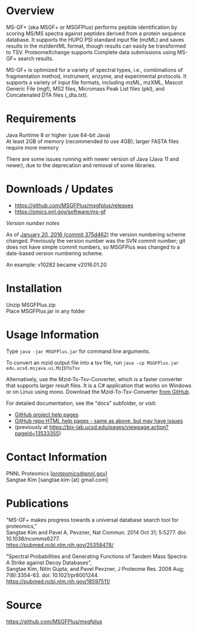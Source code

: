 Overview
======

MS-GF+ (aka MSGF+ or MSGFPlus) performs peptide identification by scoring
MS/MS spectra against peptides derived from a protein sequence database.
It supports the HUPO PSI standard input file (mzML) and saves results in
the mzIdentML format, though results can easily be transformed to TSV.
ProteomeXchange supports Complete data submissions using MS-GF+ search results.

MS-GF+ is optimized for a variety of spectral types, i.e., combinations
of fragmentation method, instrument, enzyme, and experimental protocols.
It supports a variety of input file formats, including mzML, mzXML,
Mascot Generic File (mgf), MS2 files, Micromass Peak List files (pkl),
and Concatenated DTA files (_dta.txt).

Requirements
======

Java Runtime 8 or higher (use 64-bit Java)\
At least 2GB of memory (recommended to use 4GB); larger FASTA files require more memory

There are some issues running with newer version of Java (Java 11 and newer), due to the deprecation and removal of some libraries. 

Downloads / Updates
======

* https://github.com/MSGFPlus/msgfplus/releases
* https://omics.pnl.gov/software/ms-gf

*Version number notes*

As of [January 20, 2016 (commit 375d462)](https://github.com/MSGFPlus/msgfplus/commit/375d462e30cbe460b699091a7d6ba52bc192aba1) the version numbering scheme changed.
Previously the version number was the SVN commit number; git does not have simple commit numbers, so MSGFPlus was changed to a date-based version numbering scheme.

An example: v10282 became v2016.01.20

Installation
======

Unzip MSGFPlus.zip\
Place MSGFPlus.jar in any folder

Usage Information
======

Type `java -jar MSGFPlus.jar` for command line arguments.

To convert an mzid output file into a tsv file, run `java -cp MSGFPlus.jar edu.ucsd.msjava.ui.MzIDToTsv`

Alternatively, use the Mzid-To-Tsv-Converter, which is a faster converter that supports larger result files.
It is a C# application that works on Windows or on Linux using mono.
Download the Mzid-To-Tsv-Converter <a href="https://github.com/PNNL-Comp-Mass-Spec/Mzid-To-Tsv-Converter/releases">from GitHub</a>.

For detailed documentation, see the "docs" subfolder, or visit:
* [GitHub project help pages](https://msgfplus.github.io/msgfplus/)
* [GitHub repo HTML help pages - same as above, but may have issues](https://htmlpreview.github.io/?https://github.com/MSGFPlus/msgfplus/blob/master/docs/index.html)
* (previously at https://bix-lab.ucsd.edu/pages/viewpage.action?pageId=13533355)

Contact Information
======

PNNL Proteomics [proteomics@pnnl.gov]\
Sangtae Kim [sangtae.kim (at) gmail.com]

Publications
======

"MS-GF+ makes progress towards a universal database search tool for proteomics,"\
Sangtae Kim and Pavel A. Pevzner,
Nat Commun. 2014 Oct 31; 5:5277. doi: 10.1038/ncomms6277.\
https://pubmed.ncbi.nlm.nih.gov/25358478/

"Spectral Probabilities and Generating Functions of Tandem Mass Spectra: A Strike against Decoy Databases",\
Sangtae Kim, Nitin Gupta, and Pavel Pevzner,
J Proteome Res. 2008 Aug; 7(8):3354-63. doi: 10.1021/pr8001244.\
https://pubmed.ncbi.nlm.nih.gov/18597511/

Source
======

https://github.com/MSGFPlus/msgfplus
